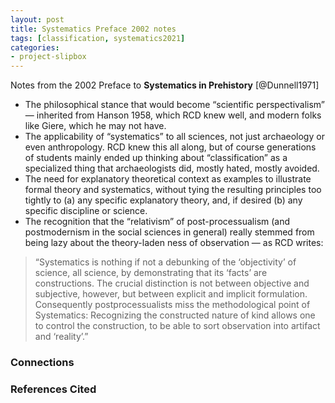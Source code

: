 ```yaml
---
layout: post
title: Systematics Preface 2002 notes
tags: [classification, systematics2021]
categories: 
- project-slipbox
---
```


Notes from the 2002 Preface to **Systematics in Prehistory** [@Dunnell1971]

* The philosophical stance that would become “scientific perspectivalism” — inherited from Hanson 1958, which RCD knew well, and modern folks like Giere, which he may not have.
* The applicability of “systematics” to all sciences, not just archaeology or even anthropology.  RCD knew this all along, but of course generations of students mainly ended up thinking about “classification” as a specialized thing that archaeologists did, mostly hated, mostly avoided.  
* The need for explanatory theoretical context as examples to illustrate formal theory and systematics, without tying the resulting principles too tightly to (a) any specific explanatory theory, and, if desired (b) any specific discipline or science.
* The recognition that the “relativism” of post-processualism (and postmodernism in the social sciences in general) really stemmed from being lazy about the theory-laden ness of observation — as RCD writes:

> “Systematics is nothing if not a debunking of the ‘objectivity’ of science, all science, by demonstrating that its ‘facts’ are constructions.  The crucial distinction is not between objective and subjective, however, but between explicit and implicit formulation.  Consequently postprocessualists miss the methodological point of Systematics:  Recognizing the constructed nature of kind allows one to control the construction, to be able to sort observation into artifact and ‘reality’.”

### Connections ###
 


### References Cited ###

